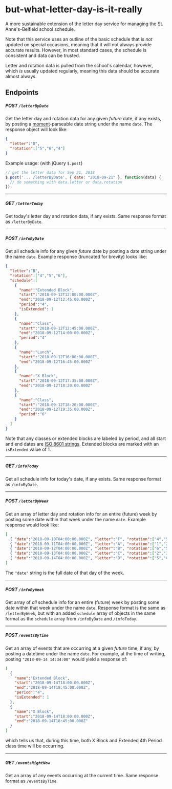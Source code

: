 # but-what-letter-day-is-it-really
A more sustainable extension of the letter day service for managing the St. Anne's-Belfield school schedule.

Note that this service uses an outline of the basic schedule that is *not* updated on special occasions, meaning that it will not always provide accurate results. However, in most standard cases, the schedule is consistent and data can be trusted. 

Letter and rotation data is pulled from the school's calendar, however, which *is* usually updated regularly, meaning this data should be accurate almost always.

## Endpoints

##### POST `/letterByDate`
Get the letter day and rotation data for any given *future* date, if any exists, by posting a [moment](https://momentjs.com/)-parseable date string under the name `date`. The response object will look like:
```json
{
  "letter":"D",
  "rotation":["5","6","4"]
}
```

Example usage: (with jQuery `$.post`)

```javascript
// get the letter data for Sep 21, 2018
$.post('... /letterByDate', { date: "2018-09-21" }, function(data) {
  // do something with data.letter or data.rotation
});
```

---
##### GET `/letterToday`
Get today's letter day and rotation data, if any exists. Same response format as `/letterByDate`.

---
##### POST `/infoByDate`
Get all schedule info for any given *future* date by posting a date string under the name `date`. Example response (truncated for brevity) looks like:
```json
{
  "letter":"B",
  "rotation":["4","5","6"],
  "schedule":[
    {
      "name":"Extended Block",
      "start":"2018-09-12T12:00:00.000Z",
      "end":"2018-09-12T12:45:00.000Z",
      "period":"4",
      "isExtended": 1
    },
    {
      "name":"Class",
      "start":"2018-09-12T12:45:00.000Z",
      "end":"2018-09-12T14:00:00.000Z",
      "period":"4"
    },
    {
      "name":"Lunch",
      "start":"2018-09-12T16:00:00.000Z",
      "end":"2018-09-12T16:45:00.000Z"
    },
    {
      "name":"X Block",
      "start":"2018-09-12T17:35:00.000Z",
      "end":"2018-09-12T18:20:00.000Z"
    },
    {
      "name":"Class",
      "start":"2018-09-12T18:20:00.000Z",
      "end":"2018-09-12T19:35:00.000Z",
      "period":"6"
    }
  ]
}
```
Note that any classes or extended blocks are labeled by period, and all start and end dates are [ISO 8601 strings](https://en.wikipedia.org/wiki/ISO_8601). Extended blocks are marked with an `isExtended` value of 1.

---
##### GET `/infoToday`
Get all schedule info for today's date, if any exists. Same response format as `/infoByDate`.

---
##### POST `/letterByWeek`
Get an array of letter day and rotation info for an entire (future) week by posting some date within that week under the name `date`. Example response would look like:
```json
[
  { "date":"2018-09-10T04:00:00.000Z", "letter":"F", "rotation":["4","5","6"] },
  { "date":"2018-09-11T04:00:00.000Z", "letter":"A", "rotation":["1","2","3"] },
  { "date":"2018-09-12T04:00:00.000Z", "letter":"B", "rotation":["6","5","4"] },
  { "date":"2018-09-13T04:00:00.000Z", "letter":"C", "rotation":["2","3","1"] },
  { "date":"2018-09-14T04:00:00.000Z", "letter":"D", "rotation":["5","6","4"] }
]
```
The `"date"` string is the full date of that day of the week.

---
##### POST `/infoByWeek`
Get array of *all* schedule info for an entire (future) week by posting some date within that week under the name `date`. Response format is the same as `/letterByWeek`, but with an added `schedule` array of objects in the same format as the `schedule` array from `/infoByDate` and `/infoToday`.

---
##### POST `/eventsByTime`
Get an array of events that are occurring at a given *future* time, if any, by posting a datetime under the name `date`. For example, at the time of writing, posting `"2018-09-14 14:34:00"` would yield a response of:
```json
[
  {
    "name":"Extended Block",
    "start":"2018-09-14T18:00:00.000Z",
    "end":"2018-09-14T18:45:00.000Z",
    "period":"4",
    "isExtended": 1
  },
  {
    "name":"X Block",
    "start":"2018-09-14T18:00:00.000Z",
    "end":"2018-09-14T18:45:00.000Z"
  }
]
```
which tells us that, during this time, both X Block and Extended 4th Period class time will be occurring.

---
##### GET `/eventsRightNow`
Get an array of any events occurring at the current time. Same response format as `/eventsByTime`. 
